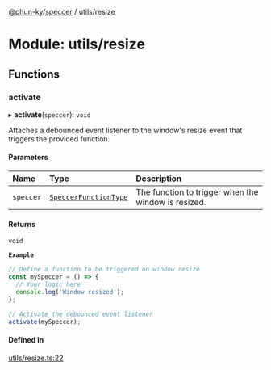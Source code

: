 [@phun-ky/speccer](../README.md) / utils/resize

# Module: utils/resize

## Functions

### activate

▸ **activate**(`speccer`): `void`

Attaches a debounced event listener to the window's resize event that triggers the provided function.

#### Parameters

| Name | Type | Description |
| :------ | :------ | :------ |
| `speccer` | [`SpeccerFunctionType`](types_speccer.md#speccerfunctiontype) | The function to trigger when the window is resized. |

#### Returns

`void`

**`Example`**

```ts
// Define a function to be triggered on window resize
const mySpeccer = () => {
  // Your logic here
  console.log('Window resized');
};

// Activate the debounced event listener
activate(mySpeccer);
```

#### Defined in

[utils/resize.ts:22](https://github.com/phun-ky/speccer/blob/main/src/utils/resize.ts#L22)
